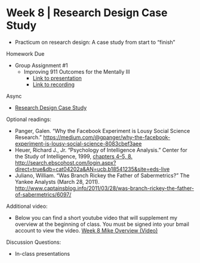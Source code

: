 # Week 8 | Research Design Case Study
* Practicum on research design: A case study from start to “finish”

Homework Due
* Group Assignment #1
  * Improving 911 Outcomes for the Mentally Ill
    * [Link to presentation](https://docs.google.com/presentation/d/1eNQqBpYg-jLcEloJzYUbB9EU10NInOdsBaajsz6985g/edit?usp=sharing)
    * [Link to recording](https://drive.google.com/file/d/1ASha4p7zRfiz3Q219OdA6HtoFHUMc5BR/view?usp=sharing)
    
Async
* [Research Design Case Study](https://learn.datascience.berkeley.edu/ap/courses/266/sections/63f6d138-9c2e-4d9e-b9b1-4d2e70788eaf/coursework/courseModule/b7de393f-197e-4fce-9b4c-d0907d1c7d80)


Optional readings:
* Panger, Galen. “Why the Facebook Experiment is Lousy Social Science Research.” https://medium.com/@gpanger/why-the-facebook-experiment-is-lousy-social-science-8083cbef3aee
* Heuer, Richard J., Jr. “Psychology of Intelligence Analysis.” Center for the Study of Intelligence, 1999, [chapters 4–5, 8.](./../Week2/PsychologyOfIntelligenceAnalysis.pdf) http://search.ebscohost.com/login.aspx?direct=true&db=cat04202a&AN=ucb.b18541235&site=eds-live
* Juliano, William. “Was Branch Rickey the Father of Sabermetrics?” The Yankee Analysts (March 28, 2011). http://www.captainsblog.info/2011/03/28/was-branch-rickey-the-father-of-sabermetrics/6097/


Additional video:
* Below you can find a short youtube video that will supplement my overview at the beginning of class. You must be signed into your bmail account to view the video. [Week 8 Mike Overview (Video)](https://youtu.be/tqFN1J8187Q)

Discussion Questions:

* In-class presentations
